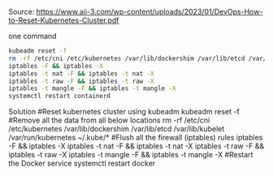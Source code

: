Source: https://www.aii-3.com/wp-content/uploads/2023/01/DevOps-How-to-Reset-Kubernetes-Cluster.pdf

one command

```sh
kubeadm reset -f
rm -rf /etc/cni /etc/kubernetes /var/lib/dockershim /var/lib/etcd /var/lib/kubelet /var/run/kubernetes ~/.kube/*
iptables -F && iptables -X
iptables -t nat -F && iptables -t nat -X
iptables -t raw -F && iptables -t raw -X
iptables -t mangle -F && iptables -t mangle -X
systemctl restart containerd
```

Solution
#Reset kubernetes cluster using kubeadm
kubeadm reset -f
#Remove all the data from all below locations
rm -rf /etc/cni /etc/kubernetes /var/lib/dockershim /var/lib/etcd /var/lib/kubelet /var/run/kubernetes ~/.kube/*
#Flush all the firewall (iptables) rules
iptables -F && iptables -X
iptables -t nat -F && iptables -t nat -X
iptables -t raw -F && iptables -t raw -X
iptables -t mangle -F && iptables -t mangle -X
#Restart the Docker service
systemctl restart docker
